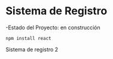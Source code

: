 <h1>Sistema de Registro</h1>
-Estado del Proyecto: en construcción



```npm install react``` 

Sistema de registro 2
